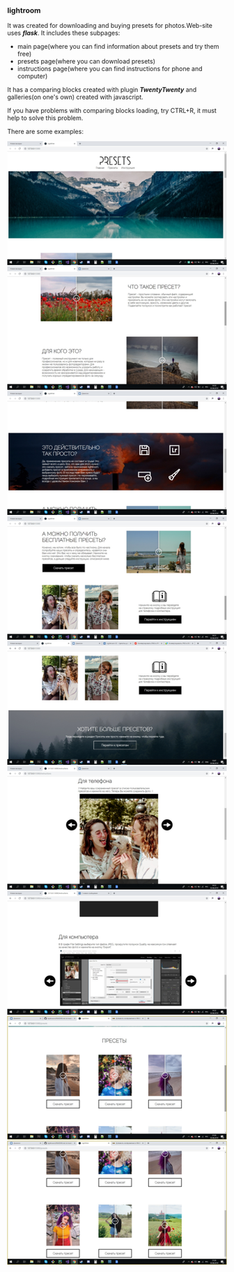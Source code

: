 ### lightroom
It was created for downloading and buying presets for photos.Web-site uses ***flask***. 
It includes these subpages:
* main page(where you can find information about presets and try them free)
* presets page(where you can download presets)
* instructions page(where you can find instructions for phone and computer)

It has a comparing blocks created with plugin ***TwentyTwenty*** and galleries(on one's own) created with javascript. 

If you have problems with comparing blocks loading, try CTRL+R, it must help to solve this problem.

There are some examples:

![Image alt](https://github.com/emelkhovsky/lightroom/blob/master/examples/1.jpg)
![Image alt](https://github.com/emelkhovsky/lightroom/blob/master/examples/2.jpg)
![Image alt](https://github.com/emelkhovsky/lightroom/blob/master/examples/3.jpg)
![Image alt](https://github.com/emelkhovsky/lightroom/blob/master/examples/4.jpg)
![Image alt](https://github.com/emelkhovsky/lightroom/blob/master/examples/5.jpg)
![Image alt](https://github.com/emelkhovsky/lightroom/blob/master/examples/6.jpg)
![Image alt](https://github.com/emelkhovsky/lightroom/blob/master/examples/7.jpg)
![Image alt](https://github.com/emelkhovsky/lightroom/blob/master/examples/8.jpg)
![Image alt](https://github.com/emelkhovsky/lightroom/blob/master/examples/9.jpg)
